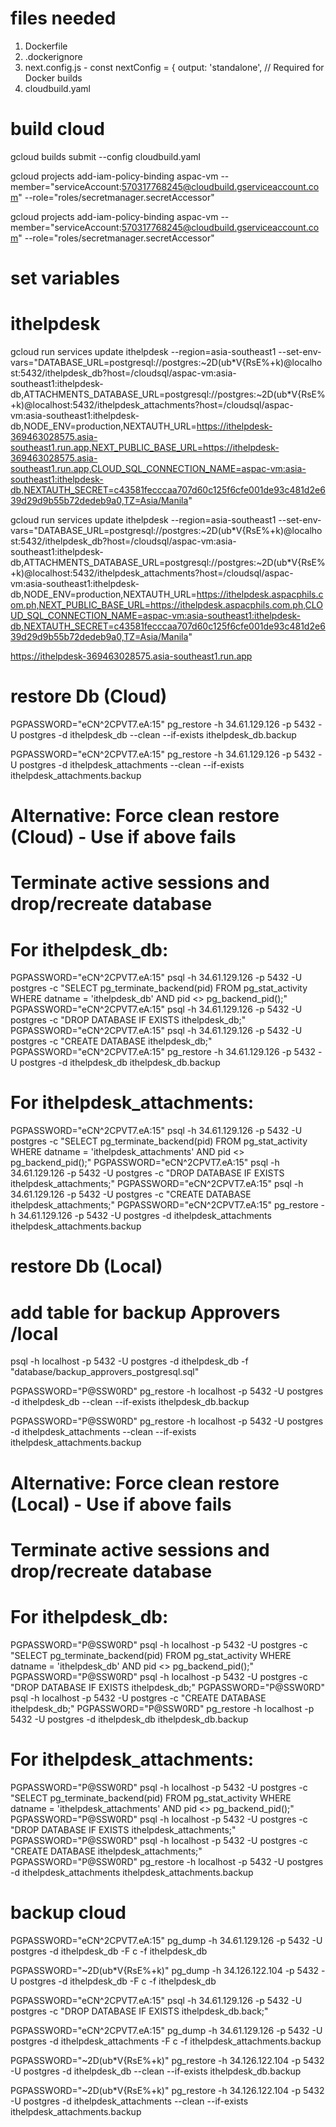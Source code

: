 # files needed
1. Dockerfile
2. .dockerignore
3. next.config.js - 
    const nextConfig = {
        output: 'standalone', // Required for Docker builds
4. cloudbuild.yaml

# build cloud

gcloud builds submit --config cloudbuild.yaml

gcloud projects add-iam-policy-binding aspac-vm --member="serviceAccount:570317768245@cloudbuild.gserviceaccount.com" --role="roles/secretmanager.secretAccessor"

gcloud projects add-iam-policy-binding aspac-vm --member="serviceAccount:570317768245@cloudbuild.gserviceaccount.com" --role="roles/secretmanager.secretAccessor"


# set variables
# ithelpdesk 
gcloud run services update ithelpdesk --region=asia-southeast1 --set-env-vars="DATABASE_URL=postgresql://postgres:~2D(ub*V{RsE%+k)@localhost:5432/ithelpdesk_db?host=/cloudsql/aspac-vm:asia-southeast1:ithelpdesk-db,ATTACHMENTS_DATABASE_URL=postgresql://postgres:~2D(ub*V{RsE%+k)@localhost:5432/ithelpdesk_attachments?host=/cloudsql/aspac-vm:asia-southeast1:ithelpdesk-db,NODE_ENV=production,NEXTAUTH_URL=https://ithelpdesk-369463028575.asia-southeast1.run.app,NEXT_PUBLIC_BASE_URL=https://ithelpdesk-369463028575.asia-southeast1.run.app,CLOUD_SQL_CONNECTION_NAME=aspac-vm:asia-southeast1:ithelpdesk-db,NEXTAUTH_SECRET=c43581fecccaa707d60c125f6cfe001de93c481d2e639d29d9b55b72dedeb9a0,TZ=Asia/Manila"


gcloud run services update ithelpdesk --region=asia-southeast1 --set-env-vars="DATABASE_URL=postgresql://postgres:~2D(ub*V{RsE%+k)@localhost:5432/ithelpdesk_db?host=/cloudsql/aspac-vm:asia-southeast1:ithelpdesk-db,ATTACHMENTS_DATABASE_URL=postgresql://postgres:~2D(ub*V{RsE%+k)@localhost:5432/ithelpdesk_attachments?host=/cloudsql/aspac-vm:asia-southeast1:ithelpdesk-db,NODE_ENV=production,NEXTAUTH_URL=https://ithelpdesk.aspacphils.com.ph,NEXT_PUBLIC_BASE_URL=https://ithelpdesk.aspacphils.com.ph,CLOUD_SQL_CONNECTION_NAME=aspac-vm:asia-southeast1:ithelpdesk-db,NEXTAUTH_SECRET=c43581fecccaa707d60c125f6cfe001de93c481d2e639d29d9b55b72dedeb9a0,TZ=Asia/Manila"

https://ithelpdesk-369463028575.asia-southeast1.run.app

# restore Db (Cloud)

PGPASSWORD="eCN^2CPVT7.eA:15" pg_restore -h 34.61.129.126 -p 5432 -U postgres -d ithelpdesk_db --clean --if-exists ithelpdesk_db.backup

PGPASSWORD="eCN^2CPVT7.eA:15" pg_restore -h 34.61.129.126 -p 5432 -U postgres -d ithelpdesk_attachments --clean --if-exists ithelpdesk_attachments.backup

# Alternative: Force clean restore (Cloud) - Use if above fails
# Terminate active sessions and drop/recreate database
# For ithelpdesk_db:
PGPASSWORD="eCN^2CPVT7.eA:15" psql -h 34.61.129.126 -p 5432 -U postgres -c "SELECT pg_terminate_backend(pid) FROM pg_stat_activity WHERE datname = 'ithelpdesk_db' AND pid <> pg_backend_pid();"
PGPASSWORD="eCN^2CPVT7.eA:15" psql -h 34.61.129.126 -p 5432 -U postgres -c "DROP DATABASE IF EXISTS ithelpdesk_db;"
PGPASSWORD="eCN^2CPVT7.eA:15" psql -h 34.61.129.126 -p 5432 -U postgres -c "CREATE DATABASE ithelpdesk_db;"
PGPASSWORD="eCN^2CPVT7.eA:15" pg_restore -h 34.61.129.126 -p 5432 -U postgres -d ithelpdesk_db ithelpdesk_db.backup

# For ithelpdesk_attachments:
PGPASSWORD="eCN^2CPVT7.eA:15" psql -h 34.61.129.126 -p 5432 -U postgres -c "SELECT pg_terminate_backend(pid) FROM pg_stat_activity WHERE datname = 'ithelpdesk_attachments' AND pid <> pg_backend_pid();"
PGPASSWORD="eCN^2CPVT7.eA:15" psql -h 34.61.129.126 -p 5432 -U postgres -c "DROP DATABASE IF EXISTS ithelpdesk_attachments;"
PGPASSWORD="eCN^2CPVT7.eA:15" psql -h 34.61.129.126 -p 5432 -U postgres -c "CREATE DATABASE ithelpdesk_attachments;"
PGPASSWORD="eCN^2CPVT7.eA:15" pg_restore -h 34.61.129.126 -p 5432 -U postgres -d ithelpdesk_attachments ithelpdesk_attachments.backup

# restore Db (Local)

# add table for backup Approvers /local
psql -h localhost -p 5432 -U postgres -d ithelpdesk_db -f "database/backup_approvers_postgresql.sql"

PGPASSWORD="P@SSW0RD" pg_restore -h localhost -p 5432 -U postgres -d ithelpdesk_db --clean --if-exists ithelpdesk_db.backup

PGPASSWORD="P@SSW0RD" pg_restore -h localhost -p 5432 -U postgres -d ithelpdesk_attachments --clean --if-exists ithelpdesk_attachments.backup

# Alternative: Force clean restore (Local) - Use if above fails
# Terminate active sessions and drop/recreate database
# For ithelpdesk_db:
PGPASSWORD="P@SSW0RD" psql -h localhost -p 5432 -U postgres -c "SELECT pg_terminate_backend(pid) FROM pg_stat_activity WHERE datname = 'ithelpdesk_db' AND pid <> pg_backend_pid();"
PGPASSWORD="P@SSW0RD" psql -h localhost -p 5432 -U postgres -c "DROP DATABASE IF EXISTS ithelpdesk_db;"
PGPASSWORD="P@SSW0RD" psql -h localhost -p 5432 -U postgres -c "CREATE DATABASE ithelpdesk_db;"
PGPASSWORD="P@SSW0RD" pg_restore -h localhost -p 5432 -U postgres -d ithelpdesk_db ithelpdesk_db.backup

# For ithelpdesk_attachments:
PGPASSWORD="P@SSW0RD" psql -h localhost -p 5432 -U postgres -c "SELECT pg_terminate_backend(pid) FROM pg_stat_activity WHERE datname = 'ithelpdesk_attachments' AND pid <> pg_backend_pid();"
PGPASSWORD="P@SSW0RD" psql -h localhost -p 5432 -U postgres -c "DROP DATABASE IF EXISTS ithelpdesk_attachments;"
PGPASSWORD="P@SSW0RD" psql -h localhost -p 5432 -U postgres -c "CREATE DATABASE ithelpdesk_attachments;"
PGPASSWORD="P@SSW0RD" pg_restore -h localhost -p 5432 -U postgres -d ithelpdesk_attachments ithelpdesk_attachments.backup



# backup cloud

PGPASSWORD="eCN^2CPVT7.eA:15" pg_dump -h 34.61.129.126 -p 5432 -U postgres -d ithelpdesk_db -F c -f ithelpdesk_db


PGPASSWORD="~2D(ub*V{RsE%+k)" pg_dump -h 34.126.122.104 -p 5432 -U postgres -d ithelpdesk_db -F c -f ithelpdesk_db



PGPASSWORD="eCN^2CPVT7.eA:15" psql -h 34.61.129.126 -p 5432 -U postgres -c "DROP DATABASE IF EXISTS ithelpdesk_db.back;"

PGPASSWORD="eCN^2CPVT7.eA:15" pg_dump -h 34.61.129.126 -p 5432 -U postgres -d ithelpdesk_attachments -F c -f ithelpdesk_attachments.backup


PGPASSWORD="~2D(ub*V{RsE%+k)" pg_restore -h 34.126.122.104 -p 5432 -U postgres -d ithelpdesk_db --clean --if-exists ithelpdesk_db.backup

PGPASSWORD="~2D(ub*V{RsE%+k)" pg_restore -h 34.126.122.104 -p 5432 -U postgres -d ithelpdesk_attachments --clean --if-exists ithelpdesk_attachments.backup